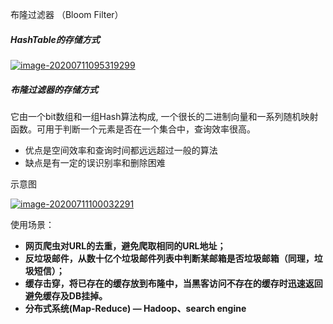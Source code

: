 布隆过滤器 （Bloom Filter）

##### HashTable的存储方式

[![image-20200711095319299](https://camo.githubusercontent.com/2f43f48def977139183577cfd4c2f54da872f903/68747470733a2f2f747661312e73696e61696d672e636e2f6c617267652f30303753385a496c67793167676d7370666e6171376a33306f323062666d79792e6a7067)](https://camo.githubusercontent.com/2f43f48def977139183577cfd4c2f54da872f903/68747470733a2f2f747661312e73696e61696d672e636e2f6c617267652f30303753385a496c67793167676d7370666e6171376a33306f323062666d79792e6a7067)

##### 布隆过滤器的存储方式

它由一个bit数组和一组Hash算法构成, 一个很长的二进制向量和一系列随机映射函数。可用于判断一个元素是否在一个集合中，查询效率很高。

- 优点是空间效率和查询时间都远远超过一般的算法
- 缺点是有一定的误识别率和删除困难

示意图

[![image-20200711100032291](https://camo.githubusercontent.com/f5f339a0729e1924374134a8005f49bde2c25a1d/68747470733a2f2f747661312e73696e61696d672e636e2f6c617267652f30303753385a496c67793167676d737770747866696a33306c3330386237366d2e6a7067)](https://camo.githubusercontent.com/f5f339a0729e1924374134a8005f49bde2c25a1d/68747470733a2f2f747661312e73696e61696d672e636e2f6c617267652f30303753385a496c67793167676d737770747866696a33306c3330386237366d2e6a7067)

使用场景：

- **网页爬虫对URL的去重，避免爬取相同的URL地址；**
- **反垃圾邮件，从数十亿个垃圾邮件列表中判断某邮箱是否垃圾邮箱（同理，垃圾短信）；**
- **缓存击穿，将已存在的缓存放到布隆中，当黑客访问不存在的缓存时迅速返回避免缓存及DB挂掉。**
- **分布式系统(Map-Reduce) — Hadoop、search engine**